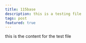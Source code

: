 ```yaml
---
title: 115base
description: this is a testing file
tags: post
featured: true
---
```


this is the content for the test file